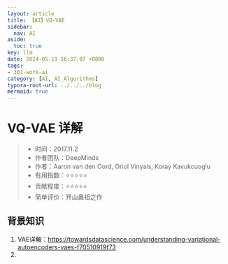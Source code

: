 ```yaml
---
layout: article
title: 【AI】VQ-VAE
sidebar:
  nav: AI
aside:
  toc: true
key: llm
date: 2024-05-19 16:37:07 +0800
tags:
- 301-work-ai
category: [AI, AI_Algorithms]
typora-root-url: ../../../blog
mermaid: true
---
```


# VQ-VAE 详解

> - 时间：2017.11.2
> - 作者团队：DeepMinds
> - 作者：Aaron van den Oord, Oriol Vinyals, Koray Kavukcuoglu
> - 有用指数：⭐️⭐️⭐️⭐️⭐️
> - 贡献程度：⭐️⭐️⭐️⭐️⭐️
> - 简单评价：开山鼻祖之作

## 背景知识

1. VAE详解：https://towardsdatascience.com/understanding-variational-autoencoders-vaes-f70510919f73
2. 